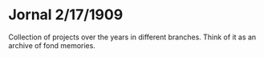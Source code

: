 # Jornal 2/17/1909

Collection of projects over the years in different branches. Think of it as an archive of fond memories.
